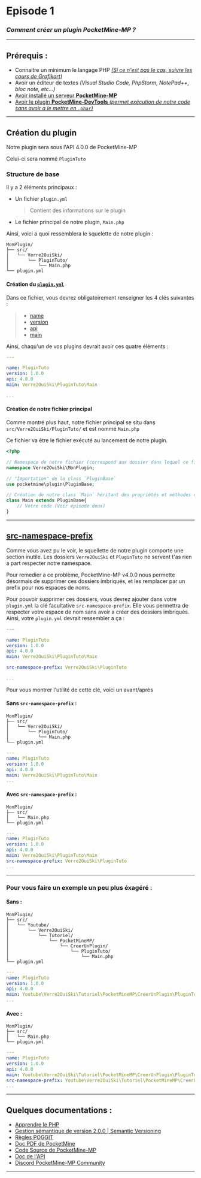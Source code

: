 # Episode 1
### *Comment créer un plugin PocketMine-MP ?*

---

## Prérequis :

* Connaitre un minimum le langage PHP [*(Si ce n'est pas le cas, suivre les cours de Grafikart)*](https://www.youtube.com/playlist?list=PLjwdMgw5TTLVDv-ceONHM_C19dPW1MAMD)
* Avoir un éditeur de textes *(Visual Studio Code, PhpStorm, NotePad++, bloc note, etc...)*
* [Avoir installé un serveur **PocketMine-MP**](https://doc.pmmp.io/en/rtfd/installation.html)
* [Avoir le plugin **PocketMine-DevTools** *(permet exécution de notre code sans avoir a le mettre en `.phar`)*](https://poggit.pmmp.io/p/DevTools)

---

## Création du plugin

Notre plugin sera sous l'API 4.0.0 de PocketMine-MP

Celui-ci sera nommé `PluginTuto` 

### Structure de base

Il y a 2 éléments principaux :
* Un fichier `plugin.yml`
    > Contient des informations sur le plugin
* Le fichier principal de notre plugin, `Main.php` 

Ainsi, voici a quoi ressemblera le squelette de notre plugin :
```
MonPlugin/
├── src/
│   └── Verre2OuiSki/
│       └── PluginTuto/
│           └── Main.php
└── plugin.yml
```

#### Création du [`plugin.yml`](https://buildmedia.readthedocs.org/media/pdf/pmmp/rtfd/pmmp.pdf#section.15.5)
Dans ce fichier, vous devrez obligatoirement renseigner les 4 clés suivantes :

> * [name](https://buildmedia.readthedocs.org/media/pdf/pmmp/rtfd/pmmp.pdf#subsubsection*.54)
> * [version](https://buildmedia.readthedocs.org/media/pdf/pmmp/rtfd/pmmp.pdf#subsubsection*.55)
> * [api](https://buildmedia.readthedocs.org/media/pdf/pmmp/rtfd/pmmp.pdf#subsubsection*.57)
> * [main](https://buildmedia.readthedocs.org/media/pdf/pmmp/rtfd/pmmp.pdf#subsubsection*.56)

Ainsi, chaqu'un de vos plugins devrait avoir ces quatre éléments :
```yaml
---

name: PluginTuto
version: 1.0.0
api: 4.0.0
main: Verre2OuiSki\PluginTuto\Main

...
```

#### Création de notre fichier principal
Comme montré plus haut, notre fichier principal se situ dans `src/Verre2OuiSki/PluginTuto/` et est nommé `Main.php`

Ce fichier va être le fichier exécuté au lancement de notre plugin.
```php
<?php

// Namespace de notre fichier (correspond aux dossier dans lequel ce fichier est situé depuis "src")
namespace Verre2OuiSki\MonPlugin;

// "Importation" de la class `PluginBase`
use pocketmine\plugin\PluginBase;

// Création de notre class `Main` héritant des propriétés et méthodes de la class `PluginBase`
class Main extends PluginBase{
    // Votre code (Voir épisode deux)
}
```

---

## [src-namespace-prefix](https://buildmedia.readthedocs.org/media/pdf/pmmp/rtfd/pmmp.pdf#paragraph*.75)

Comme vous avez pu le voir, le squellette de notre plugin comporte une section inutile. Les dossiers `Verre2OuiSki` et `PluginTuto` ne servent t'as rien a part respecter notre namespace. 

Pour remedier a ce problème, PocketMine-MP v4.0.0 nous permette désormais de supprimer ces dossiers imbriqués, et les remplacer par un prefix pour nos espaces de noms.

Pour pouvoir supprimer ces dossiers, vous devrez ajouter dans votre `plugin.yml` la clé facultative `src-namespace-prefix`. Elle vous permettra de respecter votre espace de nom sans avoir a créer des dossiers imbriqués.
Ainsi, votre `plugin.yml` devrait ressembler a ça :
```yaml
---

name: PluginTuto
version: 1.0.0
api: 4.0.0
main: Verre2OuiSki\PluginTuto\Main

src-namespace-prefix: Verre2OuiSki\PluginTuto

...
```

Pour vous montrer l'utilité de cette clé, voici un avant/après

#### **Sans `src-namespace-prefix` :**
```
MonPlugin/
├── src/
│   └── Verre2OuiSki/
│       └── PluginTuto/
│           └── Main.php
└── plugin.yml
```
```yaml
---
name: PluginTuto
version: 1.0.0
api: 4.0.0
main: Verre2OuiSki\PluginTuto\Main
...
```

#### **Avec `src-namespace-prefix` :**
```
MonPlugin/
├── src/
│   └── Main.php
└── plugin.yml
```
```yaml
---
name: PluginTuto
version: 1.0.0
api: 4.0.0
main: Verre2OuiSki\PluginTuto\Main
src-namespace-prefix: Verre2OuiSki\PluginTuto
...
```
---
### Pour vous faire un exemple un peu plus éxagéré :

#### **Sans :**
```
MonPlugin/
├── src/
│   └── Youtube/
│       └── Verre2OuiSki/
│           └── Tutoriel/
│               └── PocketMineMP/
│                   └── CreerUnPlugin/
│                       └── PluginTuto/
│                           └── Main.php
└── plugin.yml
```
```yaml
---
name: PluginTuto
version: 1.0.0
api: 4.0.0
main: Youtube\Verre2OuiSki\Tutoriel\PocketMineMP\CreerUnPlugin\PluginTuto\Main
...
```

#### **Avec :**
```
MonPlugin/
├── src/
│   └── Main.php
└── plugin.yml
```
```yaml
---
name: PluginTuto
version: 1.0.0
api: 4.0.0
main: Youtube\Verre2OuiSki\Tutoriel\PocketMineMP\CreerUnPlugin\PluginTuto\Main
src-namespace-prefix: Youtube\Verre2OuiSki\Tutoriel\PocketMineMP\CreerUnPlugin\PluginTuto
...
```
---

## Quelques documentations :

* [Apprendre le PHP](https://www.youtube.com/playlist?list=PLjwdMgw5TTLVDv-ceONHM_C19dPW1MAMD)
* [Gestion sémantique de version 2.0.0 | Semantic Versioning](https://semver.org/lang/fr/)
* [Règles POGGIT](https://poggit.pmmp.io/rules.edit)
* [Doc PDF de PocketMine](https://buildmedia.readthedocs.org/media/pdf/pmmp/rtfd/pmmp.pdf)
* [Code Source de PocketMine-MP](https://github.com/pmmp/PocketMine-MP/)
* [Doc de l'API](https://apidoc.pmmp.io/)
* [Discord PocketMine-MP Community](https://discord.com/invite/bmSAZBG)

---
